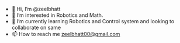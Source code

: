 - 👋 Hi, I’m @zeelbhatt
- 👀 I’m interested in Robotics and Math.
- 🌱 I’m currently learning Robotics and Control system and looking to collaborate on same
- 📫 How to reach me zeelbhatt00@gmail.com

<!---
zeelbhatt/zeelbhatt is a ✨ special ✨ repository because its `README.md` (this file) appears on your GitHub profile.
You can click the Preview link to take a look zeelbhatt00@gmail.com
